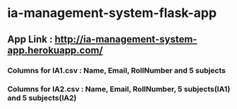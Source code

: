 # ia-management-system-flask-app

## App Link : http://ia-management-system-app.herokuapp.com/

### Columns for IA1.csv : Name, Email, RollNumber and 5 subjects
### Columns for IA2.csv : Name, Email, RollNumber, 5 subjects(IA1) and 5 subjects(IA2)


